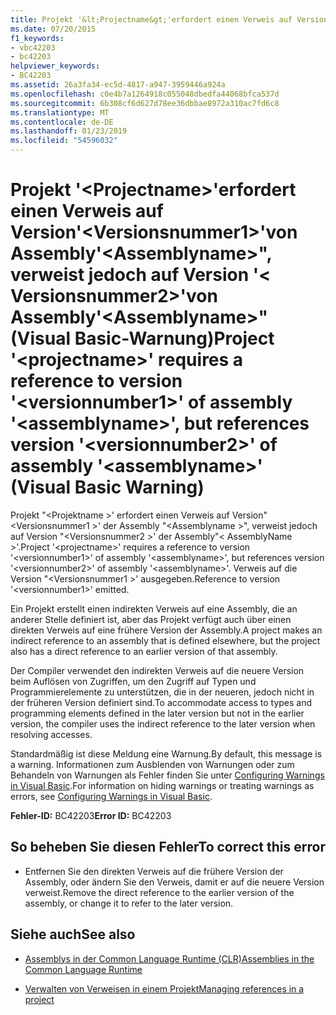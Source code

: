 ```yaml
---
title: Projekt '&lt;Projectname&gt;'erfordert einen Verweis auf Version'&lt;Versionsnummer1&gt;'von Assembly'&lt;Assemblyname&gt;", verweist jedoch auf Version '&lt; Versionsnummer2&gt;'von Assembly'&lt;Assemblyname&gt;"(Visual Basic-Warnung)
ms.date: 07/20/2015
f1_keywords:
- vbc42203
- bc42203
helpviewer_keywords:
- BC42203
ms.assetid: 26a3fa34-ec5d-4817-a947-3959446a924a
ms.openlocfilehash: c0e4b7a1264918c055048dbedfa44068bfca537d
ms.sourcegitcommit: 6b308cf6d627d78ee36dbbae8972a310ac7fd6c8
ms.translationtype: MT
ms.contentlocale: de-DE
ms.lasthandoff: 01/23/2019
ms.locfileid: "54596032"
---
```

# <a name="project-ltprojectnamegt-requires-a-reference-to-version-ltversionnumber1gt-of-assembly-ltassemblynamegt-but-references-version-ltversionnumber2gt-of-assembly-ltassemblynamegt-visual-basic-warning"></a><span data-ttu-id="2cb40-102">Projekt '&lt;Projectname&gt;'erfordert einen Verweis auf Version'&lt;Versionsnummer1&gt;'von Assembly'&lt;Assemblyname&gt;", verweist jedoch auf Version '&lt; Versionsnummer2&gt;'von Assembly'&lt;Assemblyname&gt;"(Visual Basic-Warnung)</span><span class="sxs-lookup"><span data-stu-id="2cb40-102">Project '&lt;projectname&gt;' requires a reference to version '&lt;versionnumber1&gt;' of assembly '&lt;assemblyname&gt;', but references version '&lt;versionnumber2&gt;' of assembly '&lt;assemblyname&gt;' (Visual Basic Warning)</span></span>
<span data-ttu-id="2cb40-103">Projekt "\<Projektname >' erfordert einen Verweis auf Version"\<Versionsnummer1 >' der Assembly "\<Assemblyname >", verweist jedoch auf Version "\<Versionsnummer2 >' der Assembly"\< AssemblyName >'.</span><span class="sxs-lookup"><span data-stu-id="2cb40-103">Project '\<projectname>' requires a reference to version '\<versionnumber1>' of assembly '\<assemblyname>', but references version '\<versionnumber2>' of assembly '\<assemblyname>'.</span></span> <span data-ttu-id="2cb40-104">Verweis auf die Version "\<Versionsnummer1 >' ausgegeben.</span><span class="sxs-lookup"><span data-stu-id="2cb40-104">Reference to version '\<versionnumber1>' emitted.</span></span>  
  
 <span data-ttu-id="2cb40-105">Ein Projekt erstellt einen indirekten Verweis auf eine Assembly, die an anderer Stelle definiert ist, aber das Projekt verfügt auch über einen direkten Verweis auf eine frühere Version der Assembly.</span><span class="sxs-lookup"><span data-stu-id="2cb40-105">A project makes an indirect reference to an assembly that is defined elsewhere, but the project also has a direct reference to an earlier version of that assembly.</span></span>  
  
 <span data-ttu-id="2cb40-106">Der Compiler verwendet den indirekten Verweis auf die neuere Version beim Auflösen von Zugriffen, um den Zugriff auf Typen und Programmierelemente zu unterstützen, die in der neueren, jedoch nicht in der früheren Version definiert sind.</span><span class="sxs-lookup"><span data-stu-id="2cb40-106">To accommodate access to types and programming elements defined in the later version but not in the earlier version, the compiler uses the indirect reference to the later version when resolving accesses.</span></span>  
  
 <span data-ttu-id="2cb40-107">Standardmäßig ist diese Meldung eine Warnung.</span><span class="sxs-lookup"><span data-stu-id="2cb40-107">By default, this message is a warning.</span></span> <span data-ttu-id="2cb40-108">Informationen zum Ausblenden von Warnungen oder zum Behandeln von Warnungen als Fehler finden Sie unter [Configuring Warnings in Visual Basic](/visualstudio/ide/configuring-warnings-in-visual-basic).</span><span class="sxs-lookup"><span data-stu-id="2cb40-108">For information on hiding warnings or treating warnings as errors, see [Configuring Warnings in Visual Basic](/visualstudio/ide/configuring-warnings-in-visual-basic).</span></span>  
  
 <span data-ttu-id="2cb40-109">**Fehler-ID:** BC42203</span><span class="sxs-lookup"><span data-stu-id="2cb40-109">**Error ID:** BC42203</span></span>  
  
## <a name="to-correct-this-error"></a><span data-ttu-id="2cb40-110">So beheben Sie diesen Fehler</span><span class="sxs-lookup"><span data-stu-id="2cb40-110">To correct this error</span></span>  
  
-   <span data-ttu-id="2cb40-111">Entfernen Sie den direkten Verweis auf die frühere Version der Assembly, oder ändern Sie den Verweis, damit er auf die neuere Version verweist.</span><span class="sxs-lookup"><span data-stu-id="2cb40-111">Remove the direct reference to the earlier version of the assembly, or change it to refer to the later version.</span></span>  
  
## <a name="see-also"></a><span data-ttu-id="2cb40-112">Siehe auch</span><span class="sxs-lookup"><span data-stu-id="2cb40-112">See also</span></span>
- [<span data-ttu-id="2cb40-113">Assemblys in der Common Language Runtime (CLR)</span><span class="sxs-lookup"><span data-stu-id="2cb40-113">Assemblies in the Common Language Runtime</span></span>](../../framework/app-domains/assemblies-in-the-common-language-runtime.md)

- [<span data-ttu-id="2cb40-114">Verwalten von Verweisen in einem Projekt</span><span class="sxs-lookup"><span data-stu-id="2cb40-114">Managing references in a project</span></span>](/visualstudio/ide/managing-references-in-a-project)


